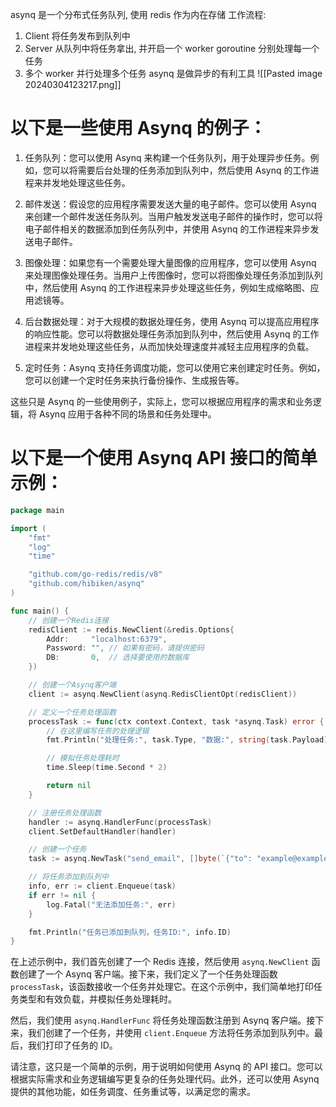 asynq 是一个分布式任务队列, 使用 redis 作为内在存储
工作流程:
1. Client 将任务发布到队列中
2. Server 从队列中将任务拿出, 并开启一个 worker goroutine 分别处理每一个任务
3. 多个 worker 并行处理多个任务
asynq 是做异步的有利工具
![[Pasted image 20240304123217.png]]


# 以下是一些使用 Asynq 的例子：

1. 任务队列：您可以使用 Asynq 来构建一个任务队列，用于处理异步任务。例如，您可以将需要后台处理的任务添加到队列中，然后使用 Asynq 的工作进程来并发地处理这些任务。

2. 邮件发送：假设您的应用程序需要发送大量的电子邮件。您可以使用 Asynq 来创建一个邮件发送任务队列。当用户触发发送电子邮件的操作时，您可以将电子邮件相关的数据添加到任务队列中，并使用 Asynq 的工作进程来异步发送电子邮件。

3. 图像处理：如果您有一个需要处理大量图像的应用程序，您可以使用 Asynq 来处理图像处理任务。当用户上传图像时，您可以将图像处理任务添加到队列中，然后使用 Asynq 的工作进程来异步处理这些任务，例如生成缩略图、应用滤镜等。

4. 后台数据处理：对于大规模的数据处理任务，使用 Asynq 可以提高应用程序的响应性能。您可以将数据处理任务添加到队列中，然后使用 Asynq 的工作进程来并发地处理这些任务，从而加快处理速度并减轻主应用程序的负载。

5. 定时任务：Asynq 支持任务调度功能，您可以使用它来创建定时任务。例如，您可以创建一个定时任务来执行备份操作、生成报告等。

这些只是 Asynq 的一些使用例子，实际上，您可以根据应用程序的需求和业务逻辑，将 Asynq 应用于各种不同的场景和任务处理中。


# 以下是一个使用 Asynq API 接口的简单示例：

```go
package main

import (
	"fmt"
	"log"
	"time"

	"github.com/go-redis/redis/v8"
	"github.com/hibiken/asynq"
)

func main() {
	// 创建一个Redis连接
	redisClient := redis.NewClient(&redis.Options{
		Addr:     "localhost:6379",
		Password: "", // 如果有密码，请提供密码
		DB:       0,  // 选择要使用的数据库
	})

	// 创建一个Asynq客户端
	client := asynq.NewClient(asynq.RedisClientOpt(redisClient))

	// 定义一个任务处理函数
	processTask := func(ctx context.Context, task *asynq.Task) error {
		// 在这里编写任务的处理逻辑
		fmt.Println("处理任务:", task.Type, "数据:", string(task.Payload))

		// 模拟任务处理耗时
		time.Sleep(time.Second * 2)

		return nil
	}

	// 注册任务处理函数
	handler := asynq.HandlerFunc(processTask)
	client.SetDefaultHandler(handler)

	// 创建一个任务
	task := asynq.NewTask("send_email", []byte(`{"to": "example@example.com", "message": "Hello, World!"}`))

	// 将任务添加到队列中
	info, err := client.Enqueue(task)
	if err != nil {
		log.Fatal("无法添加任务:", err)
	}

	fmt.Println("任务已添加到队列，任务ID:", info.ID)
}
```

在上述示例中，我们首先创建了一个 Redis 连接，然后使用 `asynq.NewClient` 函数创建了一个 Asynq 客户端。接下来，我们定义了一个任务处理函数 `processTask`，该函数接收一个任务并处理它。在这个示例中，我们简单地打印任务类型和有效负载，并模拟任务处理耗时。

然后，我们使用 `asynq.HandlerFunc` 将任务处理函数注册到 Asynq 客户端。接下来，我们创建了一个任务，并使用 `client.Enqueue` 方法将任务添加到队列中。最后，我们打印了任务的 ID。

请注意，这只是一个简单的示例，用于说明如何使用 Asynq 的 API 接口。您可以根据实际需求和业务逻辑编写更复杂的任务处理代码。此外，还可以使用 Asynq 提供的其他功能，如任务调度、任务重试等，以满足您的需求。

